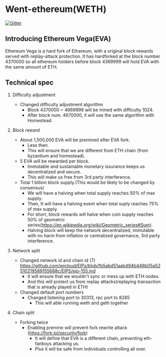 # Went-ethereum(WETH)

[![Gitter](https://badges.gitter.im/Join%20Chat.svg)](https://gitter.im/EthereumVega/weth?utm_source=badge&utm_medium=badge&utm_campaign=pr-badge)
## Introducing Ethereum Vega(EVA)

Ethereum Vega is a hard fork of Ethereum, with a original block rewards served with replay-attack protection. It has hardforked at the block number 4370000 so all ethereum holders before block 4369999 will hold EVA with the same amount of ETH.

## Technical spec

1. Difficulty adjustment
   - Changed difficulty adjustment algorithm
      - Block 4370000 ~ 4669999 will be mined with difficulty 1024.
      - After block num. 4670000, it will use the same algorithm with Homestead.

2. Block reward
    - About 1,500,000 EVA will be premined after EVA fork.
      - Less then.
      - This will ensure that we are different from ETH chain (from byzantium and homestead).
    - 5 EVA will be rewarded per block.
      - Immutable and sustainable monetary issurance keeps us decentralized and secure.
      - This will make us free from 3rd party interference.
    - Total 1 billion block supply.(This would be likely to be changed by consensus)
      - We will have a halving when total supply reaches 50% of max supply.
      - Then, It will have a halving event when total suply reaches 75% of max supply.
      - For short, block rewards will halve when coin supply reaches 50% of geometric series(https://en.wikipedia.org/wiki/Geometric_series#Sum).
      - Halving block will keep the network decentralized, immutable with no harm from inflation or centralized governance, 3rd party interference.
      

2. Network split
   - Changed network id and chain id (7) https://github.com/wjcloud/EIPs/blob/fb5abd51aab494b448b05a52510219589155688c/EIPS/eip-155.md
      - It will ensure that we wouldn't sync or mess up with ETH nodes.
      - And this will protect us from replay attacks(replaying transaction that is already played in ETH)
   - Changed default port numbers
      - Changed listening port to 30313, rpc port to 8285
         - This will able running weth and geth together
3. Chain split
    - Forking twice
      - Enabling premine will prevent fork rewrite attack (https://fork.lol/security/fork)
        + It will define that EVA is a different chain, preventing eth-fanboys attacking us.
        + Plus it will be safe from individuals controlling all over.
